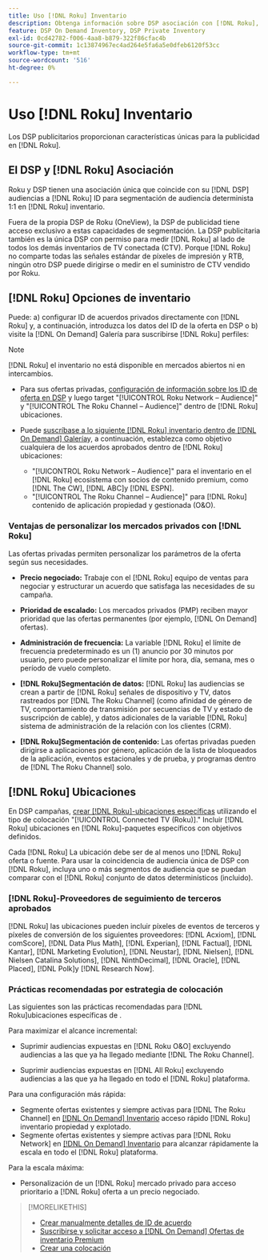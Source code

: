 ```yaml
---
title: Uso [!DNL Roku] Inventario
description: Obtenga información sobre DSP asociación con [!DNL Roku], incluidas las opciones de inventario, los proveedores de seguimiento de terceros aprobados y las prácticas recomendadas para [!DNL Roku]ubicaciones específicas de .
feature: DSP On Demand Inventory, DSP Private Inventory
exl-id: 0cd42782-f006-4aa8-b879-322f86cfac4b
source-git-commit: 1c13874967ec4ad264e5fa6a5e0dfeb6120f53cc
workflow-type: tm+mt
source-wordcount: '516'
ht-degree: 0%

---
```


# Uso [!DNL Roku] Inventario

Los DSP publicitarios proporcionan características únicas para la publicidad en [!DNL Roku].

## El DSP y [!DNL Roku] Asociación

Roku y DSP tienen una asociación única que coincide con su [!DNL DSP] audiencias a [!DNL Roku] ID para segmentación de audiencia determinista 1:1 en [!DNL Roku] inventario.

Fuera de la propia DSP de Roku (OneView), la DSP de publicidad tiene acceso exclusivo a estas capacidades de segmentación. La DSP publicitaria también es la única DSP con permiso para medir [!DNL Roku] al lado de todos los demás inventarios de TV conectada (CTV). Porque [!DNL Roku] no comparte todas las señales estándar de píxeles de impresión y RTB, ningún otro DSP puede dirigirse o medir en el suministro de CTV vendido por Roku.

## [!DNL Roku] Opciones de inventario

Puede: a) configurar ID de acuerdos privados directamente con [!DNL Roku] y, a continuación, introduzca los datos del ID de la oferta en DSP o b) visite la [!DNL On Demand] Galería para suscribirse [!DNL Roku] perfiles:

>[!NOTE]
>
>[!DNL Roku] el inventario no está disponible en mercados abiertos ni en intercambios.

* Para sus ofertas privadas, [configuración de información sobre los ID de oferta en DSP](/help/dsp/inventory/deal-id-create.md) y luego target &quot;[!UICONTROL Roku Network – Audience]&quot; y &quot;[!UICONTROL The Roku Channel – Audience]&quot; dentro de [!DNL Roku] ubicaciones.<!-- Or do you target the deal ID?? I see those strings for Roku On Demand inventory. Clarify if all Roku private deals will show up as one or the other of these in Roku Private inventory in Roku placement settings. -->

* Puede [suscríbase a lo siguiente [!DNL Roku] inventario dentro de [!DNL On Demand] Galería](/help/dsp/inventory/on-demand-inventory-subscribe.md)y, a continuación, establezca como objetivo cualquiera de los acuerdos aprobados dentro de [!DNL Roku] ubicaciones:

   * &quot;[!UICONTROL Roku Network – Audience]&quot; para el inventario en el [!DNL Roku] ecosistema con socios de contenido premium, como [!DNL The CW], [!DNL ABC]y [!DNL ESPN].
   * &quot;[!UICONTROL The Roku Channel – Audience]&quot; para [!DNL Roku] contenido de aplicación propiedad y gestionada (O&amp;O).

### Ventajas de personalizar los mercados privados con [!DNL Roku]

Las ofertas privadas permiten personalizar los parámetros de la oferta según sus necesidades.

* **Precio negociado:** Trabaje con el [!DNL Roku] equipo de ventas para negociar y estructurar un acuerdo que satisfaga las necesidades de su campaña.

* **Prioridad de escalado:** Los mercados privados (PMP) reciben mayor prioridad que las ofertas permanentes (por ejemplo, [!DNL On Demand] ofertas).

* **Administración de frecuencia:** La variable [!DNL Roku] el límite de frecuencia predeterminado es un (1) anuncio por 30 minutos por usuario, pero puede personalizar el límite por hora, día, semana, mes o período de vuelo completo.<!-- Within the DSP placement settings? NO - you negotiate this with Roku, but Christine to confirm with Amanda whether you should be able to edit this in placement. -->

* **[!DNL Roku]Segmentación de datos:** [!DNL Roku] las audiencias se crean a partir de [!DNL Roku] señales de dispositivo y TV, datos rastreados por [!DNL The Roku Channel] (como afinidad de género de TV, comportamiento de transmisión por secuencias de TV y estado de suscripción de cable), y datos adicionales de la variable [!DNL Roku] sistema de administración de la relación con los clientes (CRM).

* **[!DNL Roku]Segmentación de contenido:** Las ofertas privadas pueden dirigirse a aplicaciones por género, aplicación de la lista de bloqueados de la aplicación, eventos estacionales y de prueba, y programas dentro de [!DNL The Roku Channel] solo.

## [!DNL Roku] Ubicaciones

En DSP campañas, [crear [!DNL Roku]-ubicaciones específicas](/help/dsp/campaign-management/placements/placement-create.md) utilizando el tipo de colocación &quot;[!UICONTROL Connected TV (Roku)].&quot; Incluir [!DNL Roku] ubicaciones en [!DNL Roku]-paquetes específicos con objetivos definidos.

Cada [!DNL Roku] La ubicación debe ser de al menos uno [!DNL Roku] oferta o fuente. Para usar la coincidencia de audiencia única de DSP con [!DNL Roku], incluya uno o más segmentos de audiencia que se puedan comparar con el [!DNL Roku] conjunto de datos determinísticos (incluido).

### [!DNL Roku]-Proveedores de seguimiento de terceros aprobados

[!DNL Roku] las ubicaciones pueden incluir píxeles de eventos de terceros y píxeles de conversión de los siguientes proveedores:  [!DNL Acxiom], [!DNL comScore], [!DNL Data Plus Math], [!DNL Experian], [!DNL Factual], [!DNL Kantar], [!DNL Marketing Evolution], [!DNL Neustar], [!DNL Nielsen], [!DNL Nielsen Catalina Solutions], [!DNL NinthDecimal], [!DNL Oracle], [!DNL Placed], [!DNL Polk]y [!DNL Research Now].

### Prácticas recomendadas por estrategia de colocación

Las siguientes son las prácticas recomendadas para [!DNL Roku]ubicaciones específicas de .

Para maximizar el alcance incremental:

* Suprimir audiencias expuestas en [!DNL Roku O&O] excluyendo audiencias a las que ya ha llegado mediante [!DNL The Roku Channel].

* Suprimir audiencias expuestas en [!DNL All Roku] excluyendo audiencias a las que ya ha llegado en todo el [!DNL Roku] plataforma.

Para una configuración más rápida:

* Segmente ofertas existentes y siempre activas para [!DNL The Roku Channel] en [[!DNL On Demand] Inventario](/help/dsp/inventory/on-demand-inventory-subscribe.md) acceso rápido [!DNL Roku] inventario propiedad y explotado.
* Segmente ofertas existentes y siempre activas para [!DNL Roku Network] en [[!DNL On Demand] Inventario](/help/dsp/inventory/on-demand-inventory-subscribe.md) para alcanzar rápidamente la escala en todo el [!DNL Roku] plataforma.

Para la escala máxima:

* Personalización de un [!DNL Roku] mercado privado para acceso prioritario a [!DNL Roku] oferta a un precio negociado.

>[!MORELIKETHIS]
>
>* [Crear manualmente detalles de ID de acuerdo](/help/dsp/inventory/deal-id-create.md)
> * [Suscribirse y solicitar acceso a [!DNL On Demand] Ofertas de inventario Premium](/help/dsp/inventory/on-demand-inventory-subscribe.md)
>* [Crear una colocación](/help/dsp/campaign-management/placements/placement-create.md)

